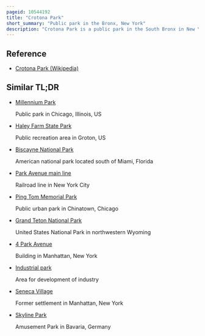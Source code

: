 ```yaml
---
pageid: 10544192
title: "Crotona Park"
short_summary: "Public park in the Bronx, New York"
description: "Crotona Park is a public park in the South Bronx in New York City, covering 127. 5 acres . The Park is bounded on its northern eastern southern and western Borders by Streets of the same Name and is adjacent to the Crotona Park East and Morrisania Neighborhood in the Bronx. It is divided into four Sections by claremont Parkway and Crotona Avenue which run through it."
---
```


## Reference

- [Crotona Park (Wikipedia)](https://en.wikipedia.org/?curid=10544192)

## Similar TL;DR

- [Millennium Park](/tldr/en/millennium-park)

  Public park in Chicago, Illinois, US

- [Haley Farm State Park](/tldr/en/haley-farm-state-park)

  Public recreation area in Groton, US

- [Biscayne National Park](/tldr/en/biscayne-national-park)

  American national park located south of Miami, Florida

- [Park Avenue main line](/tldr/en/park-avenue-main-line)

  Railroad line in New York City

- [Ping Tom Memorial Park](/tldr/en/ping-tom-memorial-park)

  Public urban park in Chinatown, Chicago

- [Grand Teton National Park](/tldr/en/grand-teton-national-park)

  United States National Park in northwestern Wyoming

- [4 Park Avenue](/tldr/en/4-park-avenue)

  Building in Manhattan, New York

- [Industrial park](/tldr/en/industrial-park)

  Area for development of industry

- [Seneca Village](/tldr/en/seneca-village)

  Former settlement in Manhattan, New York

- [Skyline Park](/tldr/en/skyline-park)

  Amusement Park in Bavaria, Germany
